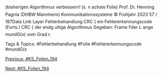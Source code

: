)bisherigen Algorithmus verbessern! (s. n achste Folie)
Prof. Dr. Henning Pagnia (DHBW Mannheim) Kommunikationssysteme © Fruhjahr 2023 57 / 187Data Link Layer Fehlerbehandlung
CRC { ein Fehlererkennungscode (Forts.)
CRC { der endg ultige Algorithmus
Gegeben: Frame Fder L ange mundG(x) vom Grad r.

   Tags & Topics:
   #Fehlerbehandlung
   #Folie
   #Fehlererkennungscode
   #mundG(x

[Previous: #KS_Folien_194](KS_Folien_194.md)

[Next: #KS_Folien_194](KS_Folien_194.md)